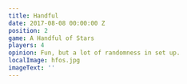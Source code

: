 ```yaml
---
title: Handful
date: 2017-08-08 00:00:00 Z
position: 2
game: A Handful of Stars
players: 4
opinion: Fun, but a lot of randomness in set up.
localImage: hfos.jpg
imageText: ''
---
```


